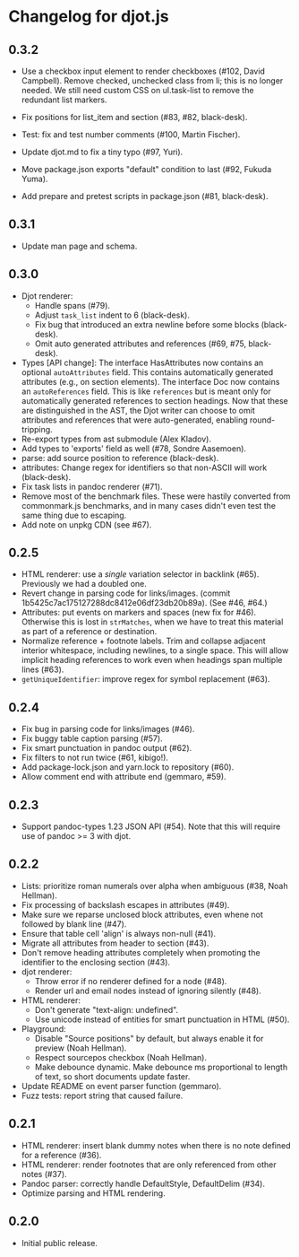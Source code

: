 # Changelog for djot.js

## 0.3.2

  * Use a checkbox input element to render checkboxes (#102, David Campbell).
    Remove checked, unchecked class from li; this is no longer needed.
    We still need custom CSS on ul.task-list to remove the redundant list
    markers.

  * Fix positions for list_item and section (#83, #82, black-desk).

  * Test: fix and test number comments (#100, Martin Fischer).

  * Update djot.md to fix a tiny typo (#97, Yuri).

  * Move package.json exports "default" condition to last (#92, Fukuda Yuma).

  * Add prepare and pretest scripts in package.json (#81, black-desk).

## 0.3.1

  * Update man page and schema.

## 0.3.0

  * Djot renderer:
    + Handle spans (#79).
    + Adjust `task_list` indent to 6 (black-desk).
    + Fix bug that introduced an extra newline before some blocks (black-desk).
    + Omit auto generated attributes and references (#69, #75, black-desk).
  * Types [API change]: The interface HasAttributes now contains an
    optional `autoAttributes` field. This contains automatically
    generated attributes (e.g., on section elements). The interface
    Doc now contains an `autoReferences` field. This is like
    `references` but is meant only for automatically generated
    references to section headings. Now that these are distinguished
    in the AST, the Djot writer can choose to omit attributes and
    references that were auto-generated, enabling round-tripping.
  * Re-export types from ast submodule (Alex Kladov).
  * Add types to 'exports' field as well (#78, Sondre Aasemoen).
  * parse: add source position to reference (black-desk).
  * attributes: Change regex for identifiers so that non-ASCII
    will work (black-desk).
  * Fix task lists in pandoc renderer (#71).
  * Remove most of the benchmark files. These were hastily converted
    from commonmark.js benchmarks, and in many cases didn't even test
    the same thing due to escaping.
  * Add note on unpkg CDN (see #67).

## 0.2.5

  * HTML renderer: use a *single* variation selector in backlink (#65).
    Previously we had a doubled one.
  * Revert change in parsing code for links/images.
    (commit 1b5425c7ac175127288dc8412e06df23db20b89a). (See #46, #64.)
  * Attributes: put events on markers and spaces (new fix for #46).
    Otherwise this is lost in `strMatches`, when we have to treat
    this material as part of a reference or destination.
  * Normalize reference + footnote labels. Trim and collapse adjacent
    interior whitespace, including newlines, to a single space. This
    will allow implicit heading references to work even when headings
    span multiple lines (#63).
  * `getUniqueIdentifier`: improve regex for symbol replacement (#63).

## 0.2.4

  * Fix bug in parsing code for links/images (#46).
  * Fix buggy table caption parsing (#57).
  * Fix smart punctuation in pandoc output (#62).
  * Fix filters to not run twice (#61, kibigo!).
  * Add package-lock.json and yarn.lock to repository (#60).
  * Allow comment end with attribute end (gemmaro, #59).

## 0.2.3

* Support pandoc-types 1.23 JSON API (#54).
  Note that this will require use of pandoc >= 3 with djot.

## 0.2.2

* Lists: prioritize roman numerals over alpha when ambiguous (#38,
  Noah Hellman).
* Fix processing of backslash escapes in attributes (#49).
* Make sure we reparse unclosed block attributes, even whene not
  followed by blank line (#47).
* Ensure that table cell 'align' is always non-null (#41).
* Migrate all attributes from header to section (#43).
* Don't remove heading attributes completely when promoting the
  identifier to the enclosing section (#43).
* djot renderer:
  + Throw error if no renderer defined for a node (#48).
  + Render url and email nodes instead of ignoring silently (#48).
* HTML renderer:
  + Don't generate "text-align: undefined".
  + Use unicode instead of entities for smart punctuation in HTML (#50).
* Playground:
  + Disable "Source positions" by default, but always enable it
    for preview (Noah Hellman).
  + Respect sourcepos checkbox (Noah Hellman).
  + Make debounce dynamic. Make debounce ms proportional to
    length of text, so short documents update faster.
* Update README on event parser function (gemmaro).
* Fuzz tests: report string that caused failure.

## 0.2.1

* HTML renderer: insert blank dummy notes when there is no
  note defined for a reference (#36).
* HTML renderer: render footnotes that are only referenced from other
  notes (#37).
* Pandoc parser: correctly handle DefaultStyle, DefaultDelim (#34).
* Optimize parsing and HTML rendering.

## 0.2.0

* Initial public release.
